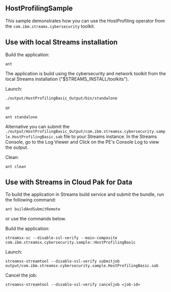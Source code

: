 ## HostProfilingSample

This sample demonstrates how you can use the HostProfiling operator from the `com.ibm.streams.cybersecurity` toolkit.

## Use with local Streams installation

Build the application:

`ant`

The application is build using the cybersecurity and network toolkit from the local Streams installation ("$STREAMS_INSTALL/toolkits").

Launch:

`./output/HostProfilingBasic_Output/bin/standalone`

or 

`ant standalone`

Alternative you can submit the `./output/HostProfilingBasic_Output/com.ibm.streamsx.cybersecurity.sample.HostProfilingBasic.sab` file to your Streams instance.
In the Streams Console, go to the Log Viewer and Click on the PE's Console Log to view the output.

Clean:

`ant clean`

## Use with Streams in Cloud Pak for Data

To build the application in Streams build service and submit the bundle, run the following command:

`ant buildAndSubmitRemote`

or use the commands below.

Build the application:

`streamsx-sc --disable-ssl-verify --main-composite com.ibm.streamsx.cybersecurity.sample::HostProfilingBasic`

Launch:

`streamsx-streamtool --disable-ssl-verify submitjob output/com.ibm.streamsx.cybersecurity.sample.HostProfilingBasic.sab`

Cancel the job:

`streamsx-streamtool --disable-ssl-verify canceljob <job-id>`
